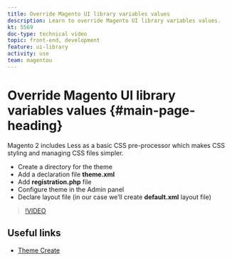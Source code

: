 ```yaml
---
title: Override Magento UI library variables values
description: Learn to override Magento UI library variables values.
kt: 5569
doc-type: technical video
topic: front-end, development
feature: ui-library
activity: use
team: magentou
---
```


# Override Magento UI library variables values {#main-page-heading}

Magento 2 includes Less as a basic CSS pre-processor which makes CSS styling and managing CSS files simpler.

* Create a directory for the theme
* Add a declaration file **theme.xml**
* Add **registration.php** file
* Configure theme in the Admin panel
* Declare layout file (in our case we’ll create **default.xml** layout file)

>[!VIDEO](https://video.tv.adobe.com/v/35757?quality=12&learn=on)

## Useful links

* [Theme Create](https://devdocs.magento.com/guides/v2.4/frontend-dev-guide/themes/theme-create.html)